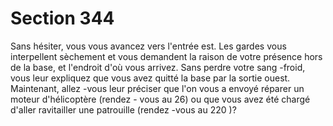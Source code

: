# Section 344

Sans hésiter, vous vous avancez vers l'entrée est. Les gardes vous
interpellent sèchement et vous demandent la raison de votre
présence hors de la base, et l'endroit d'où vous arrivez. Sans
perdre votre sang -froid, vous leur expliquez que vous avez quitté
la base par la sortie ouest. Maintenant, allez -vous leur préciser
que l'on vous a envoyé réparer un moteur d'hélicoptère (rendez -
vous au  26) ou que vous avez été chargé d'aller ravitailler une
patrouille (rendez -vous au 220 )?